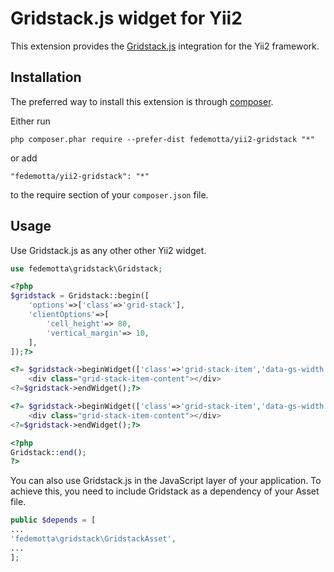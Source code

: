 Gridstack.js widget for Yii2
===========================
This extension provides the [Gridstack.js](https://github.com/troolee/gridstack.js) integration for the Yii2 framework.

Installation
------------

The preferred way to install this extension is through [composer](http://getcomposer.org/download/).

Either run

```
php composer.phar require --prefer-dist fedemotta/yii2-gridstack "*"
```

or add

```
"fedemotta/yii2-gridstack": "*"
```

to the require section of your `composer.json` file.

Usage
-----
Use Gridstack.js as any other other Yii2 widget.

```php
use fedemotta\gridstack\Gridstack;
```

```php
<?php
$gridstack = Gridstack::begin([
    'options'=>['class'=>'grid-stack'],
    'clientOptions'=>[
        'cell_height'=> 80,
        'vertical_margin'=> 10,
    ],
]);?>

<?= $gridstack->beginWidget(['class'=>'grid-stack-item','data-gs-width'=>"4",'data-gs-height'=>"2",'data-gs-x'=>"0",'data-gs-y'=>"0",]);?>
    <div class="grid-stack-item-content"></div>
<?=$gridstack->endWidget();?>

<?= $gridstack->beginWidget(['class'=>'grid-stack-item','data-gs-width'=>"4",'data-gs-height'=>"4",'data-gs-x'=>"4",'data-gs-y'=>"0",]);?>
    <div class="grid-stack-item-content"></div>
<?=$gridstack->endWidget();?>

<?php 
Gridstack::end();
?>
```

You can also use Gridstack.js in the JavaScript layer of your application. To achieve this, you need to include Gridstack as a dependency of your Asset file.

```php
public $depends = [
...
'fedemotta\gridstack\GridstackAsset',
...
];
```

